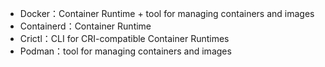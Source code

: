 - Docker：Container Runtime + tool for managing containers and images 
- Containerd：Container Runtime
- Crictl：CLI for CRI-compatible Container Runtimes
- Podman：tool for managing containers and images 
